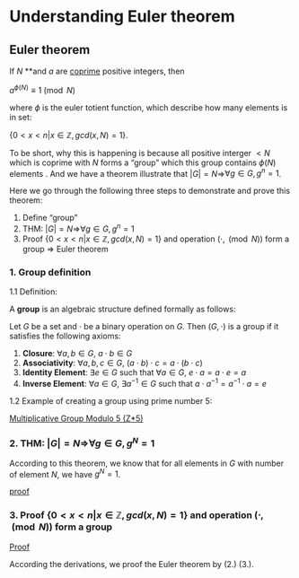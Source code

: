 # Understanding Euler theorem

## Euler theorem

If $N$ **and *a* are [coprime](https://en.wikipedia.org/wiki/Coprime) positive integers, then 

 $a^{\phi(N)} \equiv 1 \pmod{N}$

where $\phi$  is the euler totient function, which describe how many elements is in set: 

$\{0<x<n|x\in\mathbb{Z}, gcd(x,N)=1 \}$.

To be short, why this is happening is because all positive interger $<N$ which is coprime with $N$ forms  a “group” which this group contains $\phi(N)$ elements . And we have a theorem illustrate that $|G|=N$⇒$\forall g\in G,g^n=1$. 

Here we go through the following three steps to demonstrate and prove this theorem:

1. Define “group” 
2. THM: $|G|=N$⇒$\forall g\in G,g^n=1$
3. Proof $\{0<x<n|x\in\mathbb{Z}, gcd(x,N)=1 \}$ and operation $(\cdot, \pmod{N})$ form a group  ⇒ Euler theorem

### 1. Group definition

1.1 Definition:

A **group** is an algebraic structure defined formally as follows:

Let $G$ be a set and $\cdot$  be a binary operation on $G$. Then $(G, \cdot)$ is a group if it satisfies the following axioms:

1. **Closure**: $\forall a, b \in G$, $a \cdot b \in G$
2. **Associativity**: $\forall a, b, c \in G$, $(a \cdot b) \cdot c = a \cdot (b \cdot c)$
3. **Identity Element**: $\exists e \in G$ such that $\forall a \in G$, $e \cdot a = a \cdot e = a$
4. **Inverse Element**: $\forall a \in G$,  $\exists a^{-1} \in G$ such that $a \cdot a^{-1} = a^{-1} \cdot a = e$

1.2 Example of creating a group using prime number $5$:

[Multiplicative Group Modulo 5 (Z*5)](Multiplicative%20Group%20Modulo%205%20(Z%205)%2015ffac0b993580239cd7d46be8ae1dcb.md)

### 2. THM: $|G|=N$⇒$\forall g\in G,g^N=1$

According to this theorem, we know that for all elements in $G$ with number of element $N$, we have $g^N=1$. 

[proof](https://en.wikipedia.org/wiki/Lagrange%27s_theorem_(group_theory))

### 3. Proof $\{0<x<n|x\in\mathbb{Z}, gcd(x,N)=1 \}$ and operation $(\cdot, \pmod{N})$ form a group

[Proof](Proof%2015ffac0b9935805091b0cb372f47a8ed.md)

According the derivations, we proof the Euler theorem by (2.) (3.).